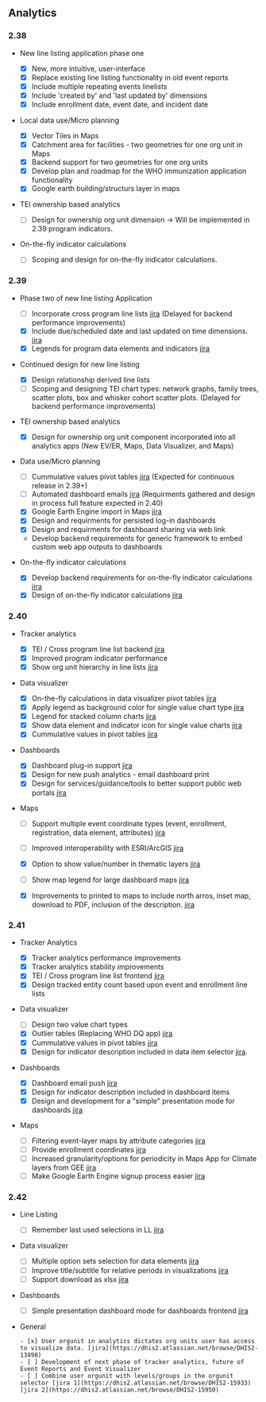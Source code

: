 ## Analytics

### 2.38

-   New line listing application phase one

    -  [x] New, more intuitive, user-interface
    -  [x] Replace existing line listing functionality in old event reports
    -  [x] Include multiple repeating events linelists
    -  [x] Include 'created by' and 'last updated by' dimensions
    -  [x] Include enrollment date, event date, and incident date

-   Local data use/Micro planning

    -  [x] Vector Tiles in Maps
    -  [x] Catchment area for facilities - two geometries for one org unit in Maps
    -  [x] Backend support for two geometries for one org units
    -  [x] Develop plan and roadmap for the WHO immunization application functionality
    -  [x] Google earth building/structurs layer in maps

-   TEI ownership based analytics

    -  [ ] Design for ownership org unit dimension -> Will be implemented in 2.39 program indicators.

-   On-the-fly indicator calculations

    -  [ ] Scoping and design for on-the-fly indicator calculations.

### 2.39

-   Phase two of new line listing Application
    -  [ ] Incorporate cross program line lists [jira](https://jira.dhis2.org/browse/DHIS2-7458) (Delayed for backend performance improvements)
    -  [x] Include due/scheduled date and last updated on time dimensions. [jira](https://jira.dhis2.org/browse/DHIS2-12309)
    -  [x] Legends for program data elements and indicators [jira](https://jira.dhis2.org/browse/DHIS2-75)

-  Continued design for new line listing
    -   [x] Design relationship derived line lists
    -   [ ] Scoping and designing TEI chart types: network graphs, family trees, scatter plots, box and whisker cohort scatter plots. (Delayed for backend performance improvements)
 
-   TEI ownership based analytics

    -   [x] Design for ownership org unit component incorporated into all analytics apps (New EV/ER, Maps, Data Visualizer, and Maps)

-   Data use/Micro planning
    -   [ ] Cummulative values pivot tables [jira](https://jira.dhis2.org/browse/DHIS2-5497) (Expected for continuous release in 2.39+)
    -   [ ] Automated dashboard emails [jira](https://jira.dhis2.org/browse/DHIS2-12101) (Requirments gathered and design in process full feature expected in 2.40)
    -   [x] Google Earth Engine import in Maps [jira](https://jira.dhis2.org/browse/DHIS2-11966)
    -   [x] Design and requirments for persisted log-in dashboards
    -   [x] Design and requirments for dashboard sharing via web link
    -   Develop backend requirements for generic framework to embed custom web app outputs to dashboards

-   On-the-fly indicator calculations

    -   [x] Develop backend requirements for on-the-fly indicator calculations [jira](https://dhis2.atlassian.net/browse/DHIS2-13871)
    -   [x] Design of on-the-fly indicator calculations [jira](https://dhis2.atlassian.net/browse/DHIS2-13871)

### 2.40

-   Tracker analytics 

    -   [x] TEI / Cross program line list backend [jira](https://dhis2.atlassian.net/browse/DHIS2-13779)
    -   [x] Improved program indicator performance
    -   [x] Show org unit hierarchy in line lists [jira](https://dhis2.atlassian.net/browse/DHIS2-1558)
   
-   Data visualizer

    -   [x] On-the-fly calculations in data visualizer pivot tables [jira](https://dhis2.atlassian.net/browse/DHIS2-13871)
    -   [x] Apply legend as background color for single value chart type [jira](https://dhis2.atlassian.net/browse/DHIS2-13702)
    -   [x] Legend for stacked column charts [jira](https://dhis2.atlassian.net/browse/DHIS2-13783)  
    -   [x] Show data element and indicator icon for single value charts [jira](https://dhis2.atlassian.net/browse/DHIS2-10496)
    -   [x] Cummulative values in pivot tables [jira](https://dhis2.atlassian.net/browse/DHIS2-5497)

-   Dashboards 

    -   [x] Dashboard plug-in support [jira](https://dhis2.atlassian.net/browse/TECH-475)
    -   [x] Design for new push analytics - email dashboard print
    -   [x] Design for services/guidance/tools to better support public web portals [jira](https://dhis2.atlassian.net/browse/DHIS2-13716)

-   Maps

    - [ ] Support multiple event coordinate types (event, enrollment, registration, data element, attributes) [jira](https://dhis2.atlassian.net/browse/DHIS2-8165) 
    - [ ] Improved interoperability with ESRI/ArcGIS [jira](https://dhis2.atlassian.net/browse/DHIS2-9526)
    - [x] Option to show value/number in thematic layers [jira](https://jira.dhis2.org/browse/DHIS2-13356)
    - [ ] Show map legend for large dashboard maps [jira](https://dhis2.atlassian.net/browse/DHIS2-13242)
    - [x] Improvements to printed to maps to include north arros, inset map, download to PDF, inclusion of the description. [jira](https://dhis2.atlassian.net/browse/DHIS2-14317)


### 2.41

-   Tracker Analytics

    -   [x] Tracker analytics performance improvements
    -   [x] Tracker analytics stability improvements
    -   [x] TEI / Cross program line list frontend [jira](https://dhis2.atlassian.net/browse/DHIS2-15454)
    -   [x] Design tracked entity count based upon event and enrollment line lists

-   Data visualizer

    -   [ ] Design two value chart types 
    -   [x] Outlier tables (Replacing WHO DQ app) [jira](https://dhis2.atlassian.net/browse/DHIS2-13858)
    -   [x] Cummulative values in pivot tables [jira](https://dhis2.atlassian.net/browse/DHIS2-5497)
    -   [x] Design for indicator description included in data item selector [jira](https://dhis2.atlassian.net/browse/ROADMAP-148).

-   Dashboards

    -   [x] Dashboard email push [jira](https://dhis2.atlassian.net/browse/DHIS2-15367)
    -   [x] Design for indicator description included in dashboard items
    -   [x] Design and development for a "simple" presentation mode for dashboards [jira](https://dhis2.atlassian.net/browse/DHIS2-13038)

-   Maps
    -   [ ] Filtering event-layer maps by attribute categories [jira](https://dhis2.atlassian.net/browse/DHIS2-12041)
    -   [ ] Provide enrollment coordinates [jira](https://dhis2.atlassian.net/browse/DHIS2-8165)
    -   [ ] Increased granularity/options for periodicity in Maps App for Climate layers from GEE [jira](https://dhis2.atlassian.net/browse/DHIS2-15769)
    -   [ ] Make Google Earth Engine signup process easier [jira](https://dhis2.atlassian.net/browse/DHIS2-14262)

### 2.42

-   Line Listing 

    - [ ] Remember last used selections in LL [jira](https://dhis2.atlassian.net/browse/DHIS2-13498)

-   Data visualizer

    - [ ] Multiple option sets selection for data elements [jira](https://dhis2.atlassian.net/browse/DHIS2-7290)
    - [ ] Improve title/subtitle for relative periods in visualizations [jira](https://dhis2.atlassian.net/browse/DHIS2-17841)
    - [ ] Support download as xlsx [jira](https://dhis2.atlassian.net/browse/DHIS2-13907)

-   Dashboards
    
    - [ ] Simple presentation dashboard mode for dashboards frontend [jira](https://dhis2.atlassian.net/browse/DHIS2-13038)

- General
  
      - [x] User orgunit in analytics dictates org units user has access to visualize data. [jira](https://dhis2.atlassian.net/browse/DHIS2-13498) 
      - [ ] Development of next phase of tracker analytics, future of Event Reports and Event Visualizer
      - [ ] Combine user orgunit with levels/groups in the orgunit selector [jira 1](https://dhis2.atlassian.net/browse/DHIS2-15933) [jira 2](https://dhis2.atlassian.net/browse/DHIS2-15950)
